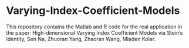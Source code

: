 # Varying-Index-Coefficient-Models
This repository contains the Matlab and R code for the real application in the paper: High-dimensional Varying Index Coefficient Models via Stein’s Identity, Sen Na, Zhuoran Yang, Zhaoran Wang, Mladen Kolar.
